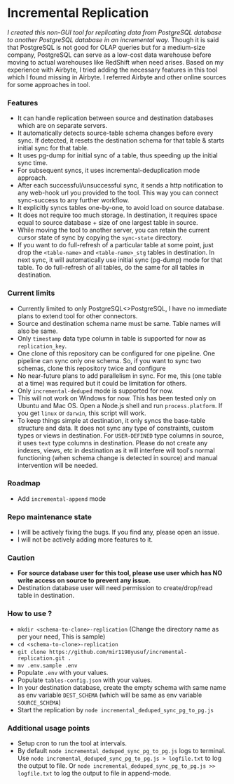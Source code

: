 # Incremental Replication

_I created this non-GUI tool for replicating data from PostgreSQL database to another PostgreSQL database in an incremental way._ Though it is said that PostgreSQL is not good for OLAP queries but for a medium-size company, PostgreSQL can serve as a low-cost data warehouse before moving to actual warehouses like RedShift when need arises. Based on my experience with Airbyte, I tried adding the necessary features in this tool which I found missing in Airbyte. I referred Airbyte and other online sources for some approaches in tool.


### Features

- It can handle replication between source and destination databases which are on separate servers.
- It automatically detects source-table schema changes before every sync. If detected, it resets the destination schema for that table & starts initial sync for that table.
- It uses pg-dump for initial sync of a table, thus speeding up the initial sync time.
- For subsequent syncs, it uses incremental-deduplication mode approach. 
- After each successful/unsuccessful sync, it sends a http notification to any web-hook url you provided to the tool. This way you can connect sync-success to any further workflow.
- It explicitly syncs tables one-by-one, to avoid load on source database.
- It does not require too much storage. In destination, it requires space equal to source database + size of one largest table in source.
- While moving the tool to another server, you can retain the current cursor state of sync by copying the `sync-state` directory.
- If you want to do full-refresh of a particular table at some point, just drop the `<table-name>` and `<table-name>_stg` tables in destination. In next sync, it will automatically use initial sync (pg-dump) mode for that table. To do full-refresh of all tables, do the same for all tables in destination.

### Current limits

- Currently limited to only PostgreSQL<>PostgreSQL, I have no immediate plans to  extend tool for other connectors.
- Source and destination schema name must be same. Table names will also be same.
- Only `timestamp` data type column in table is supported for now as `replication_key`.
- One clone of this repository can be configured for one pipeline. One pipeline can sync only one schema. So, if you want to sync two schemas, clone this repository twice and configure
- No near-future plans to add parallelism in sync. For me, this (one table at a time) was required but it could be limitation for others.
- Only `incremental-deduped` mode is supported for now. 
- This will not work on Windows for now. This has been tested only on Ubuntu and Mac OS. Open a Node.js shell and run `process.platform`. If you get `linux` or `darwin`, this script will work.
- To keep things simple at destination, it only syncs the base-table structure and data. It does not sync any type of constraints, custom types or views in destination. For `USER-DEFINED` type columns in source, it uses `text` type columns in destination. Please do not create any indexes, views, etc in destination as it will interfere will tool's normal functioning (when schema change is detected in source) and manual intervention will be needed.

### Roadmap

- Add `incremental-append` mode

### Repo maintenance state

- I will be actively fixing the bugs. If you find any, please open an issue.
- I will not be actively adding more features to it.

### Caution

- **For source database user for this tool, please use user which has NO write access on source to prevent any issue.**
- Destination database user will need permission to create/drop/read table in destination.

### How to use ? 

- `mkdir <schema-to-clone>-replication` (Change the directory name as per your need, This is sample)
- `cd <schema-to-clone>-replication`
- `git clone https://github.com/mir1198yusuf/incremental-replication.git .`
- `mv .env.sample .env`
- Populate `.env` with your values.
- Populate `tables-config.json` with your values. 
- In your destination database, create the empty schema with same name as env variable `DEST_SCHEMA` (which will be same as env variable `SOURCE_SCHEMA`)
- Start the replication by `node incremental_deduped_sync_pg_to_pg.js`

### Additional usage points

- Setup cron to run the tool at intervals.
- By default `node incremental_deduped_sync_pg_to_pg.js` logs to terminal. Use `node incremental_deduped_sync_pg_to_pg.js > logfile.txt` to log the output to file. Or `node incremental_deduped_sync_pg_to_pg.js >> logfile.txt` to log the output to file in append-mode.
